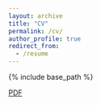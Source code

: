 ```yaml
---
layout: archive
title: "CV"
permalink: /cv/
author_profile: true
redirect_from:
  - /resume
---
```


{% include base_path %}

[PDF](https://young5057.github.io/files/CV.pdf)

